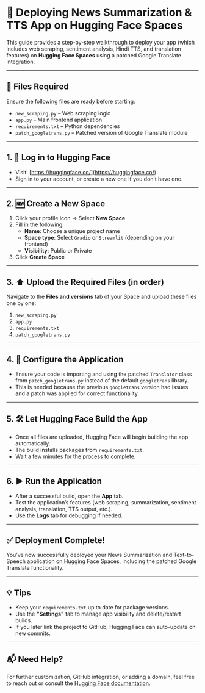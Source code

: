 # 🚀 Deploying News Summarization & TTS App on Hugging Face Spaces

This guide provides a step-by-step walkthrough to deploy your app (which includes web scraping, sentiment analysis, Hindi TTS, and translation features) on **Hugging Face Spaces** using a patched Google Translate integration.

---

## 📁 Files Required

Ensure the following files are ready before starting:

- `new_scraping.py` – Web scraping logic  
- `app.py` – Main frontend application  
- `requirements.txt` – Python dependencies  
- `patch_googletrans.py` – Patched version of Google Translate module  

---

## 1. 🔐 Log in to Hugging Face

- Visit: [https://huggingface.co/](https://huggingface.co/)  
- Sign in to your account, or create a new one if you don’t have one.

---

## 2. 🆕 Create a New Space

1. Click your profile icon → Select **New Space**
2. Fill in the following:
   - **Name**: Choose a unique project name  
   - **Space type**: Select `Gradio` or `Streamlit` (depending on your frontend)  
   - **Visibility**: Public or Private  
3. Click **Create Space**

---

## 3. ⬆️ Upload the Required Files (in order)

Navigate to the **Files and versions** tab of your Space and upload these files one by one:

1. `new_scraping.py`
2. `app.py`
3. `requirements.txt`
4. `patch_googletrans.py`

---

## 4. 🔧 Configure the Application

- Ensure your code is importing and using the patched `Translator` class from `patch_googletrans.py` instead of the default `googletrans` library.
- This is needed because the previous `googletrans` version had issues and a patch was applied for correct functionality.

---

## 5. 🛠️ Let Hugging Face Build the App

- Once all files are uploaded, Hugging Face will begin building the app automatically.
- The build installs packages from `requirements.txt`.
- Wait a few minutes for the process to complete.

---

## 6. ▶️ Run the Application

- After a successful build, open the **App** tab.
- Test the application’s features (web scraping, summarization, sentiment analysis, translation, TTS output, etc.).
- Use the **Logs** tab for debugging if needed.

---

## ✅ Deployment Complete!

You’ve now successfully deployed your News Summarization and Text-to-Speech application on Hugging Face Spaces, including the patched Google Translate functionality.

---

## 💡 Tips

- Keep your `requirements.txt` up to date for package versions.
- Use the **"Settings"** tab to manage app visibility and delete/restart builds.
- If you later link the project to GitHub, Hugging Face can auto-update on new commits.

---

## 📬 Need Help?

For further customization, GitHub integration, or adding a domain, feel free to reach out or consult the [Hugging Face documentation](https://huggingface.co/docs).

